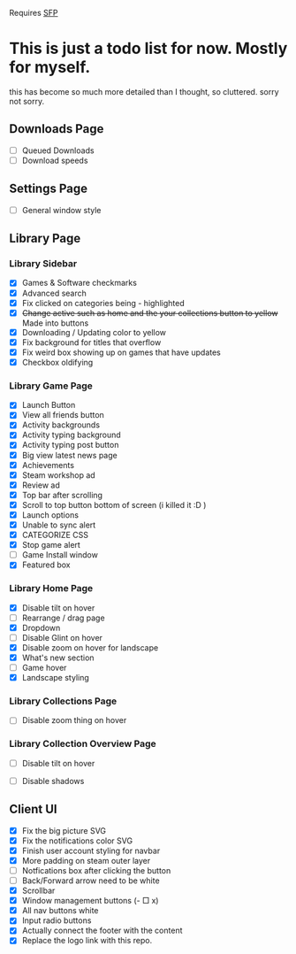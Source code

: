 Requires [SFP](https://github.com/PhantomGamers/SFP)

# This is just a todo list for now. Mostly for myself.
this has become so much more detailed than I thought, so cluttered. sorry not sorry.

## Downloads Page

- [ ] Queued Downloads
- [ ] Download speeds

## Settings Page

- [ ] General window style

## Library Page

### Library Sidebar
- [x] Games & Software checkmarks
- [x] Advanced search
- [x] Fix clicked on categories being - highlighted
- [x] ~~Change active such as home and the your collections button to yellow~~ Made into buttons
- [x] Downloading / Updating color to yellow
- [x] Fix background for titles that overflow
- [x] Fix weird box showing up on games that have updates
- [x] Checkbox oldifying

### Library Game Page

- [x] Launch Button
- [x] View all friends button
- [x] Activity backgrounds
- [x] Activity typing background
- [x] Activity typing post button
- [x] Big view latest news page 
- [x] Achievements
- [x] Steam workshop ad
- [x] Review ad
- [x] Top bar after scrolling
- [x] Scroll to top button bottom of screen (i killed it :D )
- [x] Launch options
- [x] Unable to sync alert
- [X] CATEGORIZE CSS
- [x] Stop game alert
- [ ] Game Install window
- [x] Featured box

### Library Home Page

- [x] Disable tilt on hover
- [ ] Rearrange / drag page
- [x] Dropdown
- [ ] Disable Glint on hover
- [x] Disable zoom on hover for landscape
- [x] What's new section
- [ ] Game hover
- [x] Landscape styling

### Library Collections Page

- [ ] Disable zoom thing on hover

### Library Collection Overview Page

- [ ] Disable tilt on hover
- [ ] Disable shadows


## Client UI

- [x] Fix the big picture SVG
- [x] Fix the notifications color SVG
- [x] Finish user account styling for navbar
- [x] More padding on steam outer layer
- [ ] Notfications box after clicking the button
- [ ] Back/Forward arrow need to be white
- [x] Scrollbar
- [x] Window management buttons (- □ x)
- [x] All nav buttons white
- [x] Input radio buttons
- [x] Actually connect the footer with the content
- [x] Replace the logo link with this repo.
